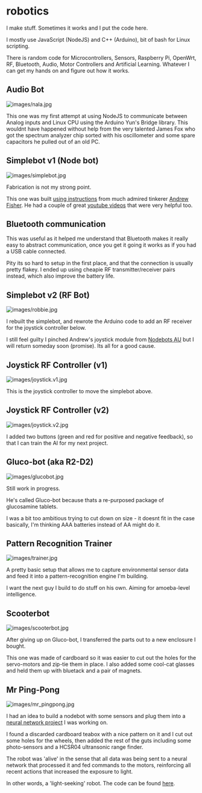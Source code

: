 # robotics

I make stuff. Sometimes it works and I put the code here. 

I mostly use JavaScript (NodeJS) and C++ (Arduino), bit of bash for Linux scripting. 

There is random code for Microcontrollers, Sensors, Raspberry Pi, OpenWrt, RF, Bluetooth, Audio, Motor Controllers and Artificial Learning. Whatever I can get my hands on and figure out how it works.

## Audio Bot

![images/nala.jpg](images/nala.jpg)

This one was my first attempt at using NodeJS to communicate between Analog inputs and Linux CPU using the Arduino Yun's Bridge library. This wouldnt have happened without help from the very talented James Fox who got the spectrum analyzer chip sorted with his oscillometer and some spare capacitors he pulled out of an old PC. 

## Simplebot v1 (Node bot)

![images/simplebot.jpg](images/simplebot.jpg)

Fabrication is not my strong point. 

This one was built [using instructions](https://github.com/nodebotsau/simplebot) from much admired tinkerer [Andrew Fisher](https://github.com/ajfisher). He had a couple of great [youtube videos](https://www.youtube.com/watch?v=KoACCjtkHIg&feature=youtu.be) that were very helpful too.

## Bluetooth communication

This was useful as it helped me understand that Bluetooth makes it really easy to abstract communication, once you get it going it works as if you had a USB cable connected. 

Pity its so hard to setup in the first place, and that the connection is usually pretty flakey. I ended up using cheapie RF transmitter/receiver pairs instead, which also improve the battery life.

## Simplebot v2 (RF Bot)

![images/robbie.jpg](images/robbie.jpg)

I rebuilt the simplebot, and rewrote the Arduino code to add an RF receiver for the joystick controller below. 

I still feel guilty I pinched Andrew's joystick module from [Nodebots AU](http://nodebotsau.io/) but I will return someday soon (promise). Its all for a good cause.

## Joystick RF Controller (v1)

![images/joystick.v1.jpg](images/joystick.v1.jpg)

This is the joystick controller to move the simplebot above.

## Joystick RF Controller (v2)

![images/joystick.v2.jpg](images/joystick.v2.jpg)

I added two buttons (green and red for positive and negative feedback), so that I can train the AI for my next project.

## Gluco-bot (aka R2-D2)

![images/glucobot.jpg](images/glucobot.jpg)

Still work in progress. 

He's called Gluco-bot because thats a re-purposed package of glucosamine tablets.

I was a bit too ambitious trying to cut down on size - it doesnt fit in the case basically, I'm thinking AAA batteries instead of AA might do it.

## Pattern Recognition Trainer

![images/trainer.jpg](images/trainer.jpg)

A pretty basic setup that allows me to capture environmental sensor data and feed it into a pattern-recognition engine I'm building.

I want the next guy I build to do stuff on his own. Aiming for amoeba-level intelligence.

## Scooterbot

![images/scooterbot.jpg](images/scooterbot.jpg)

After giving up on Gluco-bot, I transferred the parts out to a new enclosure I bought. 

This one was made of cardboard so it was easier to cut out the holes for the servo-motors and zip-tie them in place. I also added some cool-cat glasses and held them up with bluetack and a pair of magnets.

## Mr Ping-Pong

![images/mr_pingpong.jpg](images/mr_pingpong.jpg)

I had an idea to build a nodebot with some sensors and plug them into a [neural network project](https://github.com/sdesalas/botbrains) I was working on.

I found a discarded cardboard teabox with a nice pattern on it and I cut out some holes for the wheels, then added the rest of the guts including some photo-sensors and a HCSR04 ultransonic range finder. 

The robot was 'alive' in the sense that all data was being sent to a neural network that processed it and fed commands to the motors, reinforcing all recent actions that increased the exposure to light. 

In other words, a 'light-seeking' robot. The code can be found [here](mr_pingpong/index.js).
